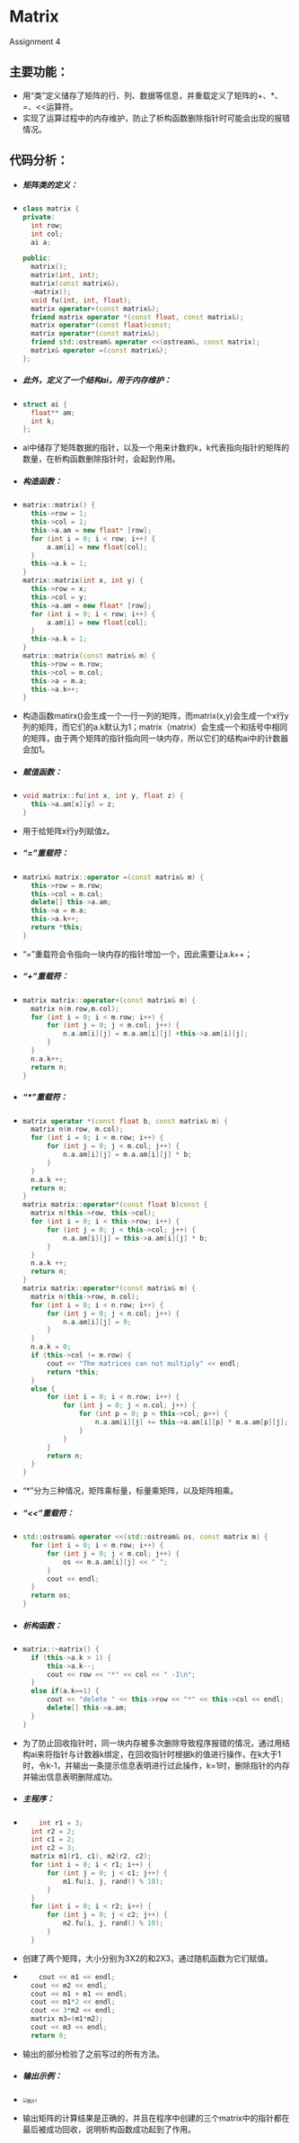 # Matrix

Assignment 4



## 主要功能：

* 用“类”定义储存了矩阵的行、列、数据等信息，并重载定义了矩阵的+、*、=、<<运算符。
* 实现了运算过程中的内存维护，防止了析构函数删除指针时可能会出现的报错情况。



## 代码分析：

* ##### 矩阵类的定义：

* ```C++
  class matrix {
  private:
  	int row;
  	int col;
  	ai a;
  
  public:
  	matrix();
  	matrix(int, int);
  	matrix(const matrix&);
  	~matrix();
  	void fu(int, int, float);
  	matrix operator+(const matrix&);
  	friend matrix operator *(const float, const matrix&);
  	matrix operator*(const float)const;
  	matrix operator*(const matrix&);
  	friend std::ostream& operator <<(ostream&, const matrix);
  	matrix& operator =(const matrix&);
  };
  ```

* ##### 此外，定义了一个结构ai，用于内存维护：

* ```C++
  struct ai {
  	float** am;
  	int k;
  };
  ```

* ai中储存了矩阵数据的指针，以及一个用来计数的k，k代表指向指针的矩阵的数量，在析构函数删除指针时，会起到作用。

* ##### 构造函数：

* ```c++
  matrix::matrix() {
  	this->row = 1;
  	this->col = 1;
  	this->a.am = new float* [row];
  	for (int i = 0; i < row; i++) {
  		a.am[i] = new float[col];
  	}
  	this->a.k = 1;
  }
  matrix::matrix(int x, int y) {
  	this->row = x;
  	this->col = y;
  	this->a.am = new float* [row];
  	for (int i = 0; i < row; i++) {
  		a.am[i] = new float[col];
  	}
  	this->a.k = 1;
  }
  matrix::matrix(const matrix& m) {
  	this->row = m.row;
  	this->col = m.col;
  	this->a = m.a;
  	this->a.k++;
  }
  ```

* 构造函数matirx()会生成一个一行一列的矩阵，而matrix(x,y)会生成一个x行y列的矩阵，而它们的a.k默认为1；matrix（matrix）会生成一个和括号中相同的矩阵，由于两个矩阵的指针指向同一块内存，所以它们的结构ai中的计数器会加1。

* ##### 赋值函数：

* ```c++
  void matrix::fu(int x, int y, float z) {
  	this->a.am[x][y] = z;
  }
  ```

* 用于给矩阵x行y列赋值z。

* ##### “=”重载符：

* ```C++
  matrix& matrix::operator =(const matrix& m) {
  	this->row = m.row;
  	this->col = m.col;
  	delete[] this->a.am;
  	this->a = m.a;
  	this->a.k++;
  	return *this;
  }
  ```

* “=”重载符会令指向一块内存的指针增加一个，因此需要让a.k++；

* ##### “+”重载符：

* ```c++
  matrix matrix::operator+(const matrix& m) {
  	matrix n(m.row,m.col);
  	for (int i = 0; i < m.row; i++) {
  		for (int j = 0; j < m.col; j++) {
  			n.a.am[i][j] = m.a.am[i][j] +this->a.am[i][j];
  		}
  	}
  	n.a.k++;
  	return n;
  }
  ```

* ##### “*”重载符：

* ```c++
  matrix operator *(const float b, const matrix& m) {
  	matrix n(m.row, m.col);
  	for (int i = 0; i < m.row; i++) {
  		for (int j = 0; j < m.col; j++) {
  			n.a.am[i][j] = m.a.am[i][j] * b;
  		}
  	}
  	n.a.k ++;
  	return n;
  }
  matrix matrix::operator*(const float b)const {
  	matrix n(this->row, this->col);
  	for (int i = 0; i < this->row; i++) {
  		for (int j = 0; j < this->col; j++) {
  			n.a.am[i][j] = this->a.am[i][j] * b;
  		}
  	}
  	n.a.k ++;
  	return n;
  }
  matrix matrix::operator*(const matrix& m) {
  	matrix n(this->row, m.col);
  	for (int i = 0; i < n.row; i++) {
  		for (int j = 0; j < n.col; j++) {
  			n.a.am[i][j] = 0;
  		}
  	}
  	n.a.k = 0;
  	if (this->col != m.row) {
  		cout << "The matrices can not multiply" << endl;
  		return *this;
  	}
  	else {
  		for (int i = 0; i < n.row; i++) {
  			for (int j = 0; j < n.col; j++) {
  				for (int p = 0; p < this->col; p++) {
  					n.a.am[i][j] += this->a.am[i][p] * m.a.am[p][j];
  				}
  			}
  		}
  		return n;
  	}
  }
  ```

* “*”分为三种情况，矩阵乘标量，标量乘矩阵，以及矩阵相乘。

* ##### “<<”重载符：

* ```c++
  std::ostream& operator <<(std::ostream& os, const matrix m) {
  	for (int i = 0; i < m.row; i++) {
  		for (int j = 0; j < m.col; j++) {
  			os << m.a.am[i][j] << " ";
  		}
  		cout << endl;
  	}
  	return os;
  }
  ```

* ##### 析构函数：

* ```c++
  matrix::~matrix() {
  	if (this->a.k > 1) {
  		this->a.k--;
  		cout << row << "*" << col << " -1\n";
  	}
  	else if(a.k==1) {
  		cout << "delete " << this->row << "*" << this->col << endl;
  		delete[] this->a.am;
  	}
  }
  ```

* 为了防止回收指针时，同一块内存被多次删除导致程序报错的情况，通过用结构ai来将指针与计数器k绑定，在回收指针时根据k的值进行操作，在k大于1时，令k-1，并输出一条提示信息表明进行过此操作，k=1时，删除指针的内存并输出信息表明删除成功。

* ##### 主程序：

* ```c++
      int r1 = 3;
  	int r2 = 2;
  	int c1 = 2;
  	int c2 = 3;
  	matrix m1(r1, c1), m2(r2, c2);
  	for (int i = 0; i < r1; i++) {
  		for (int j = 0; j < c1; j++) {
  			m1.fu(i, j, rand() % 10);
  		}
  	}
  	for (int i = 0; i < r2; i++) {
  		for (int j = 0; j < c2; j++) {
  			m2.fu(i, j, rand() % 10);
  		}
  	}
  ```

* 创建了两个矩阵，大小分别为3X2的和2X3，通过随机函数为它们赋值。

* ```C++
      cout << m1 << endl;
  	cout << m2 << endl;
  	cout << m1 + m1 << endl;
  	cout << m1*2 << endl;
  	cout << 3*m2 << endl;
  	matrix m3=(m1*m2);
  	cout << m3 << endl;
  	return 0;
  ```

* 输出的部分检验了之前写过的所有方法。

* ##### 输出示例：

* <img src="D:\cx\assignment4\picture\图片1.png" alt="图片1" style="zoom: 50%;" />

* 输出矩阵的计算结果是正确的，并且在程序中创建的三个matrix中的指针都在最后被成功回收，说明析构函数成功起到了作用。

